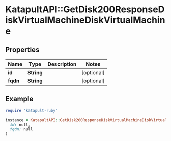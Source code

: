 # KatapultAPI::GetDisk200ResponseDiskVirtualMachineDiskVirtualMachine

## Properties

| Name | Type | Description | Notes |
| ---- | ---- | ----------- | ----- |
| **id** | **String** |  | [optional] |
| **fqdn** | **String** |  | [optional] |

## Example

```ruby
require 'katapult-ruby'

instance = KatapultAPI::GetDisk200ResponseDiskVirtualMachineDiskVirtualMachine.new(
  id: null,
  fqdn: null
)
```

